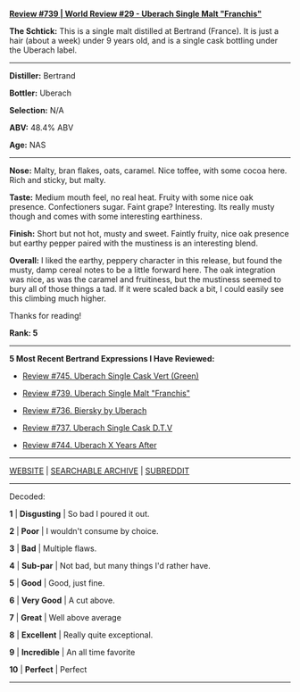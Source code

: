 
[**Review #739 | World Review #29 - Uberach Single Malt "Franchis"**]( https://t8ke.review/review-739-uberach-single-malt-franchis/)

**The Schtick:** This is a single malt distilled at Bertrand (France). It is just a hair (about a week) under 9 years old, and is a single cask bottling under the Uberach label. 

-----

**Distiller:** Bertrand

**Bottler:** Uberach

**Selection:** N/A

**ABV:** 48.4% ABV

**Age:** NAS 

-----

**Nose:**  Malty, bran flakes, oats, caramel. Nice toffee, with some cocoa here. Rich and sticky, but malty.   

**Taste:** Medium mouth feel, no real heat. Fruity with some nice oak presence. Confectioners sugar. Faint grape? Interesting. Its really musty though and comes with some interesting earthiness. 

**Finish:** Short but not hot, musty and sweet. Faintly fruity, nice oak presence but earthy pepper paired with the mustiness is an interesting blend. 

**Overall:** I liked the earthy, peppery character in this release, but found the musty, damp cereal notes to be a little forward here. The oak integration was nice, as was the caramel and fruitiness, but the mustiness seemed to bury all of those things a tad. If it were scaled back a bit, I could easily see this climbing much higher. 

Thanks for reading!

**Rank: 5**

----- 

**5 Most Recent Bertrand Expressions I Have Reviewed:** 

- [Review #745. Uberach Single Cask Vert (Green)]( https://t8ke.review/review-745-uberach-single-cask-vert-green/) 

- [Review #739. Uberach Single Malt "Franchis"]( https://t8ke.review/review-739-uberach-single-malt-franchis/) 

- [Review #736. Biersky by Uberach]( https://t8ke.review/review-736-uberach-biersky/) 

- [Review #737. Uberach Single Cask D.T.V]( https://t8ke.review/review-737-uberach-single-cask-dtv/) 

- [Review #744. Uberach X Years After]( https://t8ke.review/review-744-uberach-x-years-after-10-year-single-cask/) 

-----

[WEBSITE](https://t8ke.review) | [SEARCHABLE ARCHIVE](https://t8ke.review/review-archive/) | [SUBREDDIT](https://reddit.com/r/t8kereviews)

-----

Decoded:

**1** | **Disgusting** | So bad I poured it out.

**2** | **Poor** | I wouldn't consume by choice.

**3** | **Bad** | Multiple flaws.

**4** | **Sub-par** | Not bad, but many things I'd rather have.

**5** | **Good** | Good, just fine.

**6** | **Very Good** | A cut above.

**7** | **Great** | Well above average

**8** | **Excellent** | Really quite exceptional.

**9** | **Incredible** | An all time favorite

**10** | **Perfect** | Perfect

----

